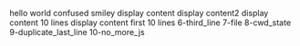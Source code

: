 hello world
confused smiley
display content
display content2
display content 10 lines
display content first 10 lines
6-third_line
7-file
8-cwd_state
9-duplicate_last_line
10-no_more_js
